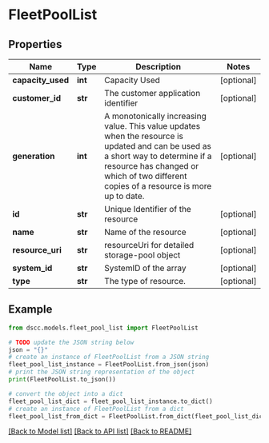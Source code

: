 # FleetPoolList


## Properties

Name | Type | Description | Notes
------------ | ------------- | ------------- | -------------
**capacity_used** | **int** | Capacity Used | [optional] 
**customer_id** | **str** | The customer application identifier | [optional] 
**generation** | **int** | A monotonically increasing value. This value updates when the resource is updated and can be used as a short way to determine if a resource has changed or which of two different copies of a resource is more up to date. | [optional] 
**id** | **str** | Unique Identifier of the resource           | [optional] 
**name** | **str** | Name of the resource | [optional] 
**resource_uri** | **str** | resourceUri for detailed storage-pool object        | [optional] 
**system_id** | **str** | SystemID of the array | [optional] 
**type** | **str** | The type of resource. | [optional] 

## Example

```python
from dscc.models.fleet_pool_list import FleetPoolList

# TODO update the JSON string below
json = "{}"
# create an instance of FleetPoolList from a JSON string
fleet_pool_list_instance = FleetPoolList.from_json(json)
# print the JSON string representation of the object
print(FleetPoolList.to_json())

# convert the object into a dict
fleet_pool_list_dict = fleet_pool_list_instance.to_dict()
# create an instance of FleetPoolList from a dict
fleet_pool_list_from_dict = FleetPoolList.from_dict(fleet_pool_list_dict)
```
[[Back to Model list]](../README.md#documentation-for-models) [[Back to API list]](../README.md#documentation-for-api-endpoints) [[Back to README]](../README.md)


